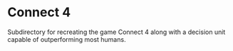 # Connect 4
Subdirectory for recreating the game Connect 4 along with a decision unit capable of outperforming most humans.
